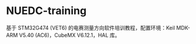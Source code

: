 # NUEDC-training
基于 STM32G474 (VET6) 的电赛测量方向软件培训教程，配置环境：Keil MDK-ARM V5.40 (AC6)，CubeMX V6.12.1，HAL 库。
